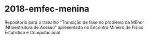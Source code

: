 # 2018-emfec-menina
Repositório para o trabalho "Transição de fase no problema da MEnor INfraestrutura de Acesso" apresentado no Encontro Mineiro de Física Estatística e Computacional
